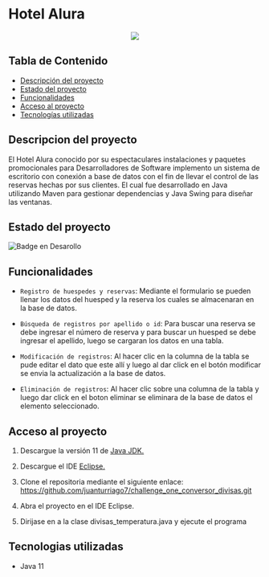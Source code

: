 # Hotel Alura


<p align="center" > 
  <img src="https://img.shields.io/badge/Java%20JDK-v.11-green"/>
</p>

## Tabla de Contenido

- [Descripción del proyecto](#descripcion-del-proyecto)
- [Estado del proyecto](#estado-del-proyecto)
- [Funcionalidades](#funcionalidades)
- [Acceso al proyecto](#acceso-al-proyecto)
- [Tecnologías utilizadas](#tecnologias-utilizadas)



## Descripcion del proyecto

El Hotel Alura conocido por su espectaculares instalaciones y paquetes promocionales para Desarrolladores de Software implemento un sistema de escritorio con conexión a base de datos con el fin de llevar el control de las reservas hechas por sus clientes. El cual fue desarrollado en Java utilizando Maven para gestionar dependencias y Java Swing para diseñar las ventanas.

## Estado del proyecto

   ![Badge en Desarollo](https://img.shields.io/badge/ESTADO-FINALIZADO-green)


## Funcionalidades

*   `Registro de huespedes y reservas`: Mediante el formulario se pueden llenar los datos del huesped y la reserva los cuales se almacenaran en la base de datos.

*   `Búsqueda de registros por apellido o id`: Para buscar una reserva se debe ingresar el número de reserva y para buscar un huesped se debe ingresar el apellido, luego se cargaran los datos en una tabla.

*   `Modificación de registros`: Al hacer clic en la columna de la tabla se pude editar el dato que este allí y luego al dar click en el botón modificar se envia la actualización a la base de datos.

*   `Eliminación de registros`: Al hacer clic sobre una columna de la tabla y luego dar click en el boton eliminar se eliminara de la base de datos el elemento seleccionado.

## Acceso al proyecto

1. Descargue la versión 11 de [Java JDK.](https://www.oracle.com/java/technologies/downloads/)

2. Descargue el IDE [Eclipse.](https://www.eclipse.org/downloads/)

5. Clone el repositoria mediante el siguiente enlace: https://github.com/juanturriago7/challenge_one_conversor_divisas.git

7. Abra el proyecto en el IDE Eclipse.

7. Dirijase en a la clase divisas_temperatura.java y ejecute el programa

## Tecnologias utilizadas

* Java 11



